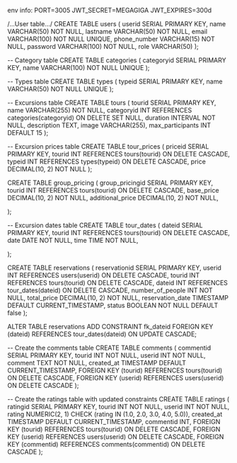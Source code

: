 env info:
PORT=3005
JWT_SECRET=MEGAGIGA
JWT_EXPIRES=300d

/...User table.../
CREATE TABLE users (
    userid SERIAL PRIMARY KEY,
    name VARCHAR(50) NOT NULL,
    lastname VARCHAR(50) NOT NULL,
    email VARCHAR(100) NOT NULL UNIQUE,
    phone_number VARCHAR(15) NOT NULL,
    password VARCHAR(100) NOT NULL, 
    role VARCHAR(50)
);

-- Category table
CREATE TABLE categories (
    categoryid SERIAL PRIMARY KEY,
    name VARCHAR(100) NOT NULL UNIQUE
);

-- Types table
CREATE TABLE types (
    typeid SERIAL PRIMARY KEY,
    name VARCHAR(50)  NOT NULL UNIQUE
);

-- Excursions table
CREATE TABLE tours (
    tourid SERIAL PRIMARY KEY,
    name VARCHAR(255) NOT NULL,
    categoryid INT REFERENCES categories(categoryid) ON DELETE SET NULL,
    duration INTERVAL NOT NULL,
    description TEXT,
    image VARCHAR(255),
    max_participants INT DEFAULT 15 
);


-- Excursion prices table
CREATE TABLE tour_prices (
    priceid SERIAL PRIMARY KEY,
    tourid INT REFERENCES tours(tourid) ON DELETE CASCADE,
    typeid INT REFERENCES types(typeid) ON DELETE CASCADE,
    price DECIMAL(10, 2) NOT NULL
);


CREATE TABLE group_pricing (
    group_pricingid SERIAL PRIMARY KEY,
    tourid INT REFERENCES tours(tourid) ON DELETE CASCADE,
    base_price DECIMAL(10, 2) NOT NULL,
    additional_price DECIMAL(10, 2) NOT NULL,
    
);


-- Excursion dates table
CREATE TABLE tour_dates (
    dateid SERIAL PRIMARY KEY,
    tourid INT REFERENCES tours(tourid) ON DELETE CASCADE,
    date DATE NOT NULL,
    time TIME NOT NULL,
    
);



CREATE TABLE reservations (
    reservationid SERIAL PRIMARY KEY,
    userid INT REFERENCES users(userid) ON DELETE CASCADE,
    tourid INT REFERENCES tours(tourid) ON DELETE CASCADE,
    dateid INT REFERENCES tour_dates(dateid) ON DELETE CASCADE,
    number_of_people INT NOT NULL,
    total_price DECIMAL(10, 2) NOT NULL,
    reservation_date TIMESTAMP DEFAULT CURRENT_TIMESTAMP,
    status BOOLEAN NOT NULL DEFAULT false
);

ALTER TABLE reservations
ADD CONSTRAINT fk_dateid
FOREIGN KEY (dateid)
REFERENCES tour_dates(dateid)
ON UPDATE CASCADE;


-- Create the comments table
CREATE TABLE comments (
    commentid SERIAL PRIMARY KEY,
    tourid INT NOT NULL,
    userid INT NOT NULL,
    comment TEXT NOT NULL,
    created_at TIMESTAMP DEFAULT CURRENT_TIMESTAMP,
    FOREIGN KEY (tourid) REFERENCES tours(tourid) ON DELETE CASCADE,
    FOREIGN KEY (userid) REFERENCES users(userid) ON DELETE CASCADE
);

-- Create the ratings table with updated constraints
CREATE TABLE ratings (
    ratingid SERIAL PRIMARY KEY,
    tourid INT NOT NULL,
    userid INT NOT NULL,
    rating NUMERIC(2, 1) CHECK (rating IN (1.0, 2.0, 3.0, 4.0, 5.0)),
    created_at TIMESTAMP DEFAULT CURRENT_TIMESTAMP,
    commentid INT,
    FOREIGN KEY (tourid) REFERENCES tours(tourid) ON DELETE CASCADE,
    FOREIGN KEY (userid) REFERENCES users(userid) ON DELETE CASCADE,
    FOREIGN KEY (commentid) REFERENCES comments(commentid) ON DELETE CASCADE
);



